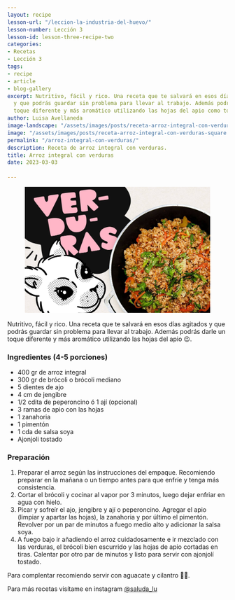 ```yaml
---
layout: recipe
lesson-url: "/leccion-la-industria-del-huevo/"
lesson-number: Lección 3
lesson-id: lesson-three-recipe-two
categories:
- Recetas
- Lección 3
tags:
- recipe
- article
- blog-gallery
excerpt: Nutritivo, fácil y rico. Una receta que te salvará en esos días agitados
  y que podrás guardar sin problema para llevar al trabajo. Además podrás darle un
  toque diferente y más aromático utilizando las hojas del apio como toque final.
author: Luisa Avellaneda
image-landscape: "/assets/images/posts/receta-arroz-integral-con-verduras-landscape.jpg"
image: "/assets/images/posts/receta-arroz-integral-con-verduras-square.jpg"
permalink: "/arroz-integral-con-verduras/"
description: Receta de arroz integral con verduras.
title: Arroz integral con verduras
date: 2023-03-03

---
```

<figure>
<img src="../assets/images/posts/receta-arroz-integral-con-verduras-landscape.jpg">
</figure>

<p class="post-content-p post-content-space">Nutritivo, fácil y rico. Una receta que te salvará en esos días agitados y que podrás guardar sin problema para llevar al trabajo. Además podrás darle un toque diferente y más aromático utilizando las hojas del apio 😉.</p>

<h3>Ingredientes (4-5 porciones)</h3>

<ul>
<li>400 gr de arroz integral</li>
<li>300 gr de brócoli o brócoli mediano</li>
<li>5 dientes de ajo</li>
<li>4 cm de jengibre</li>
<li>1/2 cdita de peperoncino ó 1 ají (opcional)</li>
<li>3 ramas de apio con las hojas</li>
<li>1 zanahoria</li>
<li>1 pimentón</li>
<li>1 cda de salsa soya</li>
<li>Ajonjoli tostado</li>
</ul>

<h3>Preparación</h3>

<ol> <li>Preparar el arroz según las instrucciones del empaque. Recomiendo preparar en la mañana o un tiempo antes para que enfríe y tenga más consistencia.</li> <li>Cortar el brócoli y cocinar al vapor por 3 minutos, luego dejar enfriar en agua con hielo.</li> <li>Picar y sofreír el ajo, jengibre y ají o peperoncino. Agregar el apio (limpiar y apartar las hojas), la zanahoria y por último el pimentón. Revolver por un par de minutos a fuego medio alto y adicionar la salsa soya. </li> <li>A fuego bajo ir añadiendo el arroz cuidadosamente e ir mezclado con las verduras, el brócoli bien escurrido y las hojas de apio cortadas en tiras. Calentar por otro par de minutos y listo para servir con ajonjolí tostado.</li> </ol>

<p>Para complentar recomiendo servir con aguacate y cilantro 💚😋.</p>

<p class="post-content-p post-content-space">Para más recetas visítame en instagram <a class="link" target="_blank" href="https://www.instagram.com/saluda_lu">@saluda_lu</a></p>
